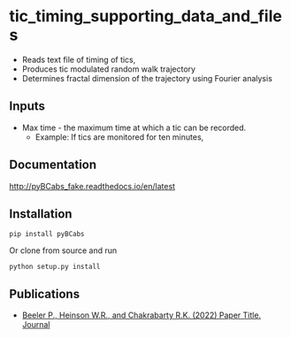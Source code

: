 # tic_timing_supporting_data_and_files

  * Reads text file of timing of tics, 
  * Produces tic modulated random walk trajectory
  * Determines fractal dimension of the trajectory using Fourier analysis

## Inputs

  * Max time - the maximum time at which a tic can be recorded. 
    * Example: If tics are monitored for ten minutes, 

## Documentation

http://pyBCabs_fake.readthedocs.io/en/latest

## Installation

	pip install pyBCabs

Or clone from source and run

	python setup.py install

## Publications

  * [Beeler P., Heinson W.R., and Chakrabarty R.K. (2022) Paper Title. Journal](doi)
